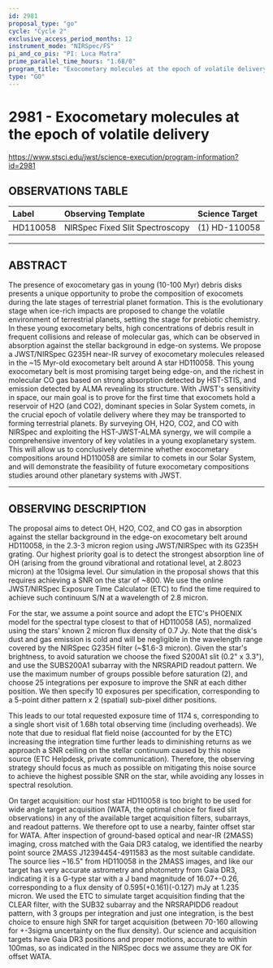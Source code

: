 ```yaml
---
id: 2981
proposal_type: "go"
cycle: "Cycle 2"
exclusive_access_period_months: 12
instrument_mode: "NIRSpec/FS"
pi_and_co_pis: "PI: Luca Matra"
prime_parallel_time_hours: "1.68/0"
program_title: "Exocometary molecules at the epoch of volatile delivery"
type: "GO"
---
```

# 2981 - Exocometary molecules at the epoch of volatile delivery
https://www.stsci.edu/jwst/science-execution/program-information?id=2981
## OBSERVATIONS TABLE
| Label      | Observing Template           | Science Target |
| :--------- | :--------------------------- | :------------- |
| HD110058   | NIRSpec Fixed Slit Spectroscopy | (1) HD-110058  |

---

## ABSTRACT

The presence of exocometary gas in young (10-100 Myr) debris disks presents a unique opportunity to probe the composition of exocomets during the late stages of terrestrial planet formation. This is the evolutionary stage when ice-rich impacts are proposed to change the volatile environment of terrestrial planets, setting the stage for prebiotic chemistry. In these young exocometary belts, high concentrations of debris result in frequent collisions and release of molecular gas, which can be observed in absorption against the stellar background in edge-on systems. We propose a JWST/NIRSpec G235H near-IR survey of exocometary molecules released in the ~15 Myr-old exocometary belt around A star HD110058. This young exocometary belt is most promising target being edge-on, and the richest in molecular CO gas based on strong absorption detected by HST-STIS, and emission detected by ALMA revealing its structure. With JWST's sensitivity in space, our main goal is to prove for the first time that exocomets hold a reservoir of H2O (and CO2), dominant species in Solar System comets, in the crucial epoch of volatile delivery where they may be transported to forming terrestrial planets. By surveying OH, H2O, CO2, and CO with NIRSpec and exploiting the HST-JWST-ALMA synergy, we will compile a comprehensive inventory of key volatiles in a young exoplanetary system. This will allow us to conclusively determine whether exocometary compositions around HD110058 are similar to comets in our Solar System, and will demonstrate the feasibility of future exocometary compositions studies around other planetary systems with JWST.

---

## OBSERVING DESCRIPTION

The proposal aims to detect OH, H2O, CO2, and CO gas in absorption against the stellar background in the edge-on exocometary belt around HD110058, in the 2.3-3 micron region using JWST/NIRSpec with its G235H grating. Our highest priority goal is to detect the strongest absorption line of OH (arising from the ground vibrational and rotational level, at 2.8023 micron) at the 10sigma level. Our simulation in the proposal shows that this requires achieving a SNR on the star of ~800. We use the online JWST/NIRSpec Exposure Time Calculator (ETC) to find the time required to achieve such continuum S/N at a wavelength of 2.8 micron.

For the star, we assume a point source and adopt the ETC's PHOENIX model for the spectral type closest to that of HD110058 (A5), normalized using the stars' known 2 micron flux density of 0.7 Jy. Note that the disk's dust and gas emission is cold and will be negligible in the wavelength range covered by the NIRSpec G235H filter (~$1.6-3 micron). Given the star's brightness, to avoid saturation we choose the fixed S200A1 slit (0.2" x 3.3"), and use the SUBS200A1 subarray with the NRSRAPID readout pattern. We use the maximum number of groups possible before saturation (2), and choose 25 integrations per exposure to improve the SNR at each dither position. We then specify 10 exposures per specification, corresponding to a 5-point dither pattern x 2 (spatial) sub-pixel dither positions.

This leads to our total requested exposure time of 1174 s, corresponding to a single short visit of 1.68h total observing time (including overheads). We note that due to residual flat field noise (accounted for by the ETC) increasing the integration time further leads to diminishing returns as we approach a SNR ceiling on the stellar continuum caused by this noise source (ETC Helpdesk, private communication). Therefore, the observing strategy should focus as much as possible on mitigating this noise source to achieve the highest possible SNR on the star, while avoiding any losses in spectral resolution.

On target acquisition: our host star HD110058 is too bright to be used for wide angle target acquisition (WATA, the optimal choice for fixed slit observations) in any of the available target acquisition filters, subarrays, and readout patterns. We therefore opt to use a nearby, fainter offset star for WATA. After inspection of ground-based optical and near-IR (2MASS) imaging, cross matched with the Gaia DR3 catalog, we identified the nearby point source 2MASS J12394454-4911583 as the most suitable candidate. The source lies ~16.5" from HD110058 in the 2MASS images, and like our target has very accurate astrometry and photometry from Gaia DR3, indicating it is a G-type star with a J band magnitude of 16.07+-0.26, corresponding to a flux density of 0.595(+0.161)(-0.127) mJy at 1.235 micron. We used the ETC to simulate target acquisition finding that the CLEAR filter, with the SUB32 subarray and the NRSRAPIDD6 readout pattern, with 3 groups per integration and just one integration, is the best choice to ensure high SNR for target acquisition (between 70-160 allowing for +-3sigma uncertainty on the flux density). Our science and acquisition targets have Gaia DR3 positions and proper motions, accurate to within 100mas, so as indicated in the NIRSpec docs we assume they are OK for offset WATA.